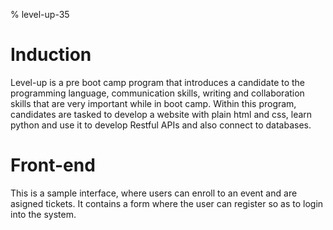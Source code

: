 % level-up-35

# Induction
Level-up is a pre boot camp program that introduces a candidate to the programming language, communication skills, writing and collaboration skills that are very important while in boot camp. Within this program, candidates are tasked to develop a website with plain html and css, learn python and use it to develop Restful APIs and also connect to databases.

# Front-end
This is a sample interface, where users can enroll to an event and are asigned tickets. It contains a form where the user can register so as to login into the system.

